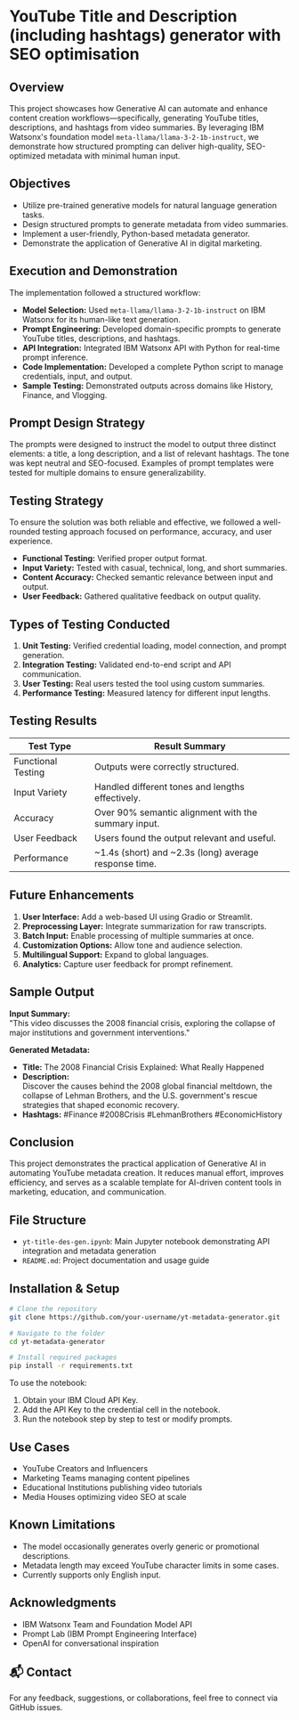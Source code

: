 
# YouTube Title and Description (including hashtags) generator with SEO optimisation

## Overview
This project showcases how Generative AI can automate and enhance content creation workflows—specifically, generating YouTube titles, descriptions, and hashtags from video summaries. By leveraging IBM Watsonx's foundation model `meta-llama/llama-3-2-1b-instruct`, we demonstrate how structured prompting can deliver high-quality, SEO-optimized metadata with minimal human input.

## Objectives
- Utilize pre-trained generative models for natural language generation tasks.
- Design structured prompts to generate metadata from video summaries.
- Implement a user-friendly, Python-based metadata generator.
- Demonstrate the application of Generative AI in digital marketing.

##  Execution and Demonstration
The implementation followed a structured workflow:

- **Model Selection:** Used `meta-llama/llama-3-2-1b-instruct` on IBM Watsonx for its human-like text generation.
- **Prompt Engineering:** Developed domain-specific prompts to generate YouTube titles, descriptions, and hashtags.
- **API Integration:** Integrated IBM Watsonx API with Python for real-time prompt inference.
- **Code Implementation:** Developed a complete Python script to manage credentials, input, and output.
- **Sample Testing:** Demonstrated outputs across domains like History, Finance, and Vlogging.

## Prompt Design Strategy
The prompts were designed to instruct the model to output three distinct elements: a title, a long description, and a list of relevant hashtags. The tone was kept neutral and SEO-focused. Examples of prompt templates were tested for multiple domains to ensure generalizability.

## Testing Strategy
To ensure the solution was both reliable and effective, we followed a well-rounded testing approach focused on performance, accuracy, and user experience.

- **Functional Testing:** Verified proper output format.
- **Input Variety:** Tested with casual, technical, long, and short summaries.
- **Content Accuracy:** Checked semantic relevance between input and output.
- **User Feedback:** Gathered qualitative feedback on output quality.

## Types of Testing Conducted
1. **Unit Testing:** Verified credential loading, model connection, and prompt generation.
2. **Integration Testing:** Validated end-to-end script and API communication.
3. **User Testing:** Real users tested the tool using custom summaries.
4. **Performance Testing:** Measured latency for different input lengths.

## Testing Results

| Test Type          | Result Summary                                              |
|--------------------|-------------------------------------------------------------|
| Functional Testing | Outputs were correctly structured.                          |
| Input Variety      | Handled different tones and lengths effectively.            |
| Accuracy           | Over 90% semantic alignment with the summary input.         |
| User Feedback      | Users found the output relevant and useful.                 |
| Performance        | ~1.4s (short) and ~2.3s (long) average response time.        |

## Future Enhancements
1. **User Interface:** Add a web-based UI using Gradio or Streamlit.
2. **Preprocessing Layer:** Integrate summarization for raw transcripts.
3. **Batch Input:** Enable processing of multiple summaries at once.
4. **Customization Options:** Allow tone and audience selection.
5. **Multilingual Support:** Expand to global languages.
6. **Analytics:** Capture user feedback for prompt refinement.

## Sample Output

**Input Summary:**  
"This video discusses the 2008 financial crisis, exploring the collapse of major institutions and government interventions."

**Generated Metadata:**
- **Title:** The 2008 Financial Crisis Explained: What Really Happened
- **Description:**  
  Discover the causes behind the 2008 global financial meltdown, the collapse of Lehman Brothers, and the U.S. government's rescue strategies that shaped economic recovery.
- **Hashtags:** #Finance #2008Crisis #LehmanBrothers #EconomicHistory

## Conclusion
This project demonstrates the practical application of Generative AI in automating YouTube metadata creation. It reduces manual effort, improves efficiency, and serves as a scalable template for AI-driven content tools in marketing, education, and communication.

## File Structure
- `yt-title-des-gen.ipynb`: Main Jupyter notebook demonstrating API integration and metadata generation
- `README.md`: Project documentation and usage guide

## Installation & Setup

```bash
# Clone the repository
git clone https://github.com/your-username/yt-metadata-generator.git

# Navigate to the folder
cd yt-metadata-generator

# Install required packages
pip install -r requirements.txt
```

To use the notebook:
1. Obtain your IBM Cloud API Key.
2. Add the API Key to the credential cell in the notebook.
3. Run the notebook step by step to test or modify prompts.

## Use Cases
- YouTube Creators and Influencers
- Marketing Teams managing content pipelines
- Educational Institutions publishing video tutorials
- Media Houses optimizing video SEO at scale

## Known Limitations
- The model occasionally generates overly generic or promotional descriptions.
- Metadata length may exceed YouTube character limits in some cases.
- Currently supports only English input.

## Acknowledgments
- IBM Watsonx Team and Foundation Model API
- Prompt Lab (IBM Prompt Engineering Interface)
- OpenAI for conversational inspiration

## 📬 Contact
For any feedback, suggestions, or collaborations, feel free to connect via GitHub issues.

